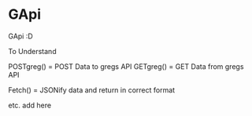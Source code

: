 # GApi
GApi :D

To Understand

POSTgreg() = POST Data to gregs API
GETgreg() = GET Data from gregs API

Fetch() = JSONify data and return in correct format

etc. add here
